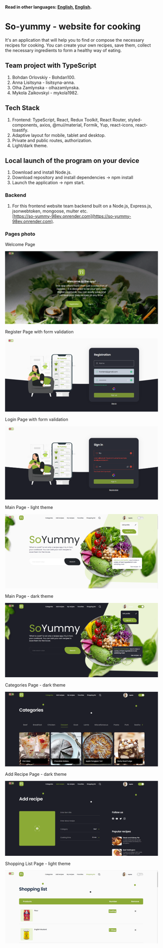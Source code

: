 **Read in other languages: [English](README.md), [English](README.lg.md).**

# So-yummy - website for cooking

It's an application that will help you to find or compose the necessary recipes
for cooking. You can create your own recipes, save them, collect the necessary
ingredients to form a healthy way of eating.

## Team project with TypeScript

1. Bohdan Orlovskiy - Bohdan100.
2. Anna Lisitsyna - lisitsyna-anna.
3. Olha Zamlynska - olhazamlynska.
4. Mykola Zaikovskyi - mykola1982.

## Tech Stack

1. Frontend: TypeScript, React, Redux Toolkit, React Router, styled-components,
   axios, @mui/material, Formik, Yup, react-icons, react-toastify.
2. Adaptive layout for mobile, tablet and desktop.
3. Private and public routes, authorization.
4. Light/dark theme.

## Local launch of the program on your device

1. Download and install Node.js.
2. Download repository and install dependencies -> npm install
3. Launch the application -> npm start.

### Backend

1. For this frontend website team backend built on a Node.js, Express.js,
   jsonwebtoken, mongoose, multer etc.  
   [https://so-yummy-98ev.onrender.com](https://so-yummy-98ev.onrender.com).

### Pages photo

Welcome Page

![](./assets/welcomePage.png)

Register Page with form validation

![](./assets/registerPage.png)

Login Page with form validation

![](./assets/signinPageValidation.png)

Main Page - light theme

![](./assets/mainPageLight.png)

Main Page - dark theme

![](./assets/mainPageDark.png)

Categories Page - dark theme

![](./assets/categoriesPage.png)

Add Recipe Page - dark theme

![](./assets/addRecipePage.png)

Shopping List Page - light theme

![](./assets/shoppingListPage.png)
